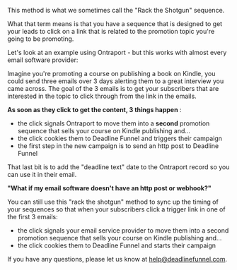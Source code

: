 This method is what we sometimes call the "Rack the Shotgun" sequence.

What that term means is that you have a sequence that is designed to get your
leads to click on a link that is related to the promotion topic you're going
to be promoting.

Let's look at an example using Ontraport - but this works with almost every
email software provider:

Imagine you're promoting a course on publishing a book on Kindle, you could
send three emails over 3 days alerting them to a great interview you came
across. The goal of the 3 emails is to get your subscribers that are
interested in the topic to click through from the link in the emails.

**As soon as they click to get the content, 3 things happen** :

  * the click signals Ontraport to move them into a **second** promotion sequence that sells your course on Kindle publishing and...
  * the click cookies them to Deadline Funnel and triggers their campaign
  * the first step in the new campaign is to send an http post to Deadline Funnel

That last bit is to add the "deadline text" date to the Ontraport record so
you can use it in their email.

**"What if my email software doesn't have an http post or webhook?"**

You can still use this "rack the shotgun" method to sync up the timing of your
sequences so that when your subscribers click a trigger link in one of the
first 3 emails:

  * the click signals your email service provider to move them into a second promotion sequence that sells your course on Kindle publishing and...
  * the click cookies them to Deadline Funnel and starts their campaign

If you have any questions, please let us know at
[help@deadlinefunnel.com](mailto:mailto:help@deadlinefunnel.com).


